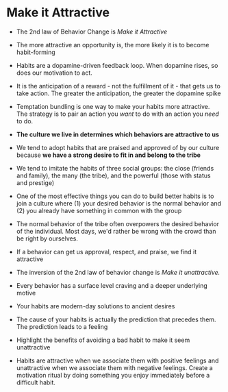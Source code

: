 # Make it Attractive

- The 2nd law of Behavior Change is _Make it Attractive_
- The more attractive an opportunity is, the more likely it is to become habit-forming
- Habits are a dopamine-driven feedback loop. When dopamine rises, so does our motivation to act.
- It is the anticipation of a reward - not the fulfillment of it - that gets us to take action. The greater the anticipation, the greater the dopamine spike
- Temptation bundling is one way to make your habits more attractive. The strategy is to pair an action you _want_ to do with an action you _need_ to do.

- **The culture we live in determines which behaviors are attractive to us**
- We tend to adopt habits that are praised and approved of by our culture because **we have a strong desire to fit in and belong to the tribe** 
- We tend to imitate the habits of three social groups: the close (friends and family), the many (the tribe), and the powerful (those with status and prestige)
- One of the most effective things you can do to build better habits is to join a culture where (1) your desired behavior is the normal behavior and (2) you already have something in common with the group
- The normal behavior of the tribe often overpowers the desired behavior of the individual. Most days, we'd rather be wrong with the crowd than be right by ourselves.
- If a behavior can get us approval, respect, and praise, we find it attractive


- The inversion of the 2nd law of behavior change is _Make it unattractive._
- Every behavior has a surface level craving and a deeper underlying motive
- Your habits are modern-day solutions to ancient desires
- The cause of your habits is actually the prediction that precedes them. The prediction leads to a feeling
- Highlight the benefits of avoiding a bad habit to make it seem unattractive
- Habits are attractive when we associate them with positive feelings and unattractive when we associate them with negative feelings. Create a motivation ritual by doing something you enjoy immediately before a difficult habit.